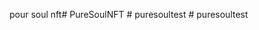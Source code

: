pour soul nft#   P u r e S o u l N F T  
 #   p u r e s o u l t e s t  
 #   p u r e s o u l t e s t  
 